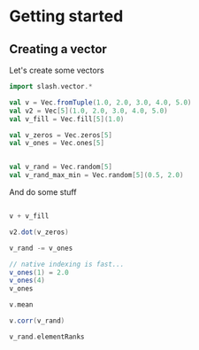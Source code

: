 # Getting started

## Creating a vector

Let's create some vectors

```scala mdoc
import slash.vector.*

val v = Vec.fromTuple(1.0, 2.0, 3.0, 4.0, 5.0)
val v2 = Vec[5](1.0, 2.0, 3.0, 4.0, 5.0)
val v_fill = Vec.fill[5](1.0)

val v_zeros = Vec.zeros[5]
val v_ones = Vec.ones[5]


val v_rand = Vec.random[5]
val v_rand_max_min = Vec.random[5](0.5, 2.0)
```

And do some stuff

```scala mdoc

v + v_fill

v2.dot(v_zeros)

v_rand -= v_ones

// native indexing is fast...
v_ones(1) = 2.0
v_ones(4)
v_ones

v.mean

v.corr(v_rand)

v_rand.elementRanks

```